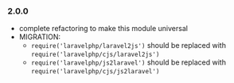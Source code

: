 ### 2.0.0

- complete refactoring to make this module universal
- MIGRATION:
    - `require('laravelphp/laravel2js')` should be replaced with `require('laravelphp/cjs/laravel2js')`
    - `require('laravelphp/js2laravel')` should be replaced with `require('laravelphp/cjs/js2laravel')`

